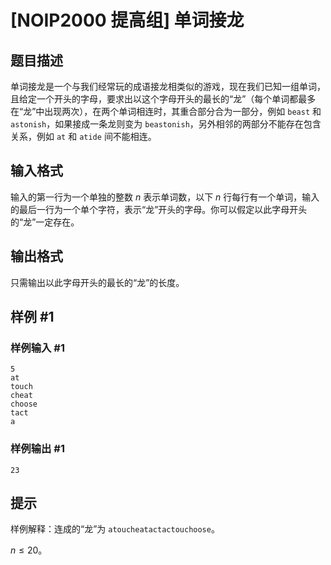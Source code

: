 # [NOIP2000 提高组] 单词接龙

## 题目描述

单词接龙是一个与我们经常玩的成语接龙相类似的游戏，现在我们已知一组单词，且给定一个开头的字母，要求出以这个字母开头的最长的“龙”（每个单词都最多在“龙”中出现两次），在两个单词相连时，其重合部分合为一部分，例如 `beast` 和 `astonish`，如果接成一条龙则变为 `beastonish`，另外相邻的两部分不能存在包含关系，例如 `at` 和 `atide` 间不能相连。


## 输入格式

输入的第一行为一个单独的整数 $n$ 表示单词数，以下 $n$ 行每行有一个单词，输入的最后一行为一个单个字符，表示“龙”开头的字母。你可以假定以此字母开头的“龙”一定存在。


## 输出格式

只需输出以此字母开头的最长的“龙”的长度。


## 样例 #1

### 样例输入 #1
```
5
at
touch
cheat
choose
tact
a
```

### 样例输出 #1

```
23
```

## 提示

样例解释：连成的“龙”为 `atoucheatactactouchoose`。

$n \le 20$。
